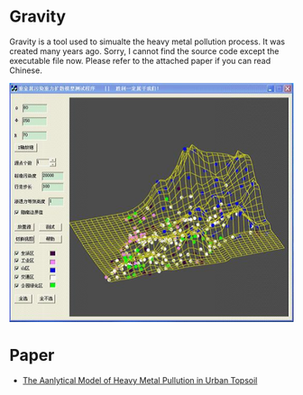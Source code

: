 # Gravity
Gravity is a tool used to simualte the heavy metal pollution process. It was created many years ago. Sorry, I cannot find the source code except the executable file now. Please refer to the attached paper if you can read Chinese.

![Gravity](Gravity.jpg)

# Paper
- [The Aanlytical Model of Heavy Metal Pullution in Urban Topsoil](Report.pdf)
